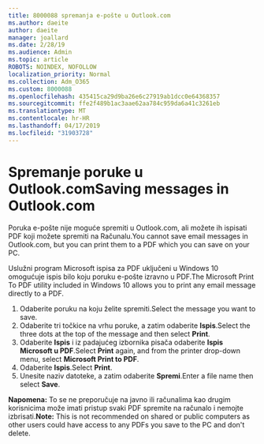```yaml
---
title: 8000088 spremanja e-pošte u Outlook.com
ms.author: daeite
author: daeite
manager: joallard
ms.date: 2/28/19
ms.audience: Admin
ms.topic: article
ROBOTS: NOINDEX, NOFOLLOW
localization_priority: Normal
ms.collection: Adm_O365
ms.custom: 8000088
ms.openlocfilehash: 435415ca29d9ba26e6c27919ab1dcc0e64368357
ms.sourcegitcommit: ffe2f489b1ac3aae62aa784c959da6a41c3261eb
ms.translationtype: MT
ms.contentlocale: hr-HR
ms.lasthandoff: 04/17/2019
ms.locfileid: "31903728"
---
```

# <a name="saving-messages-in-outlookcom"></a><span data-ttu-id="4602d-102">Spremanje poruke u Outlook.com</span><span class="sxs-lookup"><span data-stu-id="4602d-102">Saving messages in Outlook.com</span></span>

<span data-ttu-id="4602d-103">Poruka e-pošte nije moguće spremiti u Outlook.com, ali možete ih ispisati PDF koji možete spremiti na Računalu.</span><span class="sxs-lookup"><span data-stu-id="4602d-103">You cannot save email messages in Outlook.com, but you can print them to a PDF which you can save on your PC.</span></span>

<span data-ttu-id="4602d-104">Uslužni program Microsoft ispisa za PDF uključeni u Windows 10 omogućuje ispis bilo koju poruku e-pošte izravno u PDF.</span><span class="sxs-lookup"><span data-stu-id="4602d-104">The Microsoft Print To PDF utility included in Windows 10 allows you to print any email message directly to a PDF.</span></span>

1. <span data-ttu-id="4602d-105">Odaberite poruku na koju želite spremiti.</span><span class="sxs-lookup"><span data-stu-id="4602d-105">Select the message you want to save.</span></span>
2. <span data-ttu-id="4602d-106">Odaberite tri točkice na vrhu poruke, a zatim odaberite **Ispis**.</span><span class="sxs-lookup"><span data-stu-id="4602d-106">Select the three dots at the top of the message and then select **Print**.</span></span>
3. <span data-ttu-id="4602d-107">Odaberite **Ispis** i iz padajućeg izbornika pisača odaberite **Ispis Microsoft u PDF**.</span><span class="sxs-lookup"><span data-stu-id="4602d-107">Select **Print** again, and from the printer drop-down menu, select **Microsoft Print to PDF**.</span></span>
4. <span data-ttu-id="4602d-108">Odaberite **Ispis**.</span><span class="sxs-lookup"><span data-stu-id="4602d-108">Select **Print**.</span></span>
5. <span data-ttu-id="4602d-109">Unesite naziv datoteke, a zatim odaberite **Spremi**.</span><span class="sxs-lookup"><span data-stu-id="4602d-109">Enter a file name then select **Save**.</span></span>

<span data-ttu-id="4602d-110">**Napomena:** To se ne preporučuje na javno ili računalima kao drugim korisnicima može imati pristup svaki PDF spremite na računalo i nemojte izbrisati.</span><span class="sxs-lookup"><span data-stu-id="4602d-110">**Note:** This is not recommended on shared or public computers as other users could have access to any PDFs you save to the PC and don't delete.</span></span>